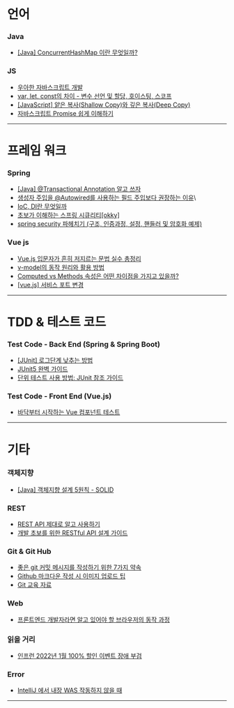 # 언어

### Java
- [[Java] ConcurrentHashMap 이란 무엇일까?](https://devlog-wjdrbs96.tistory.com/269)

### JS
- [우아한 자바스크립트 개발](https://speakerdeck.com/nigayo/uahan-jabaseukeuribteu-gaebal)
- [var, let, const의 차이 - 변수 선언 및 할당, 호이스팅, 스코프](https://www.howdy-mj.me/javascript/var-let-const/)
- [[JavaScript] 얕은 복사(Shallow Copy)와 깊은 복사(Deep Copy)](https://velog.io/@recordboy/JavaScript-%EC%96%95%EC%9D%80-%EB%B3%B5%EC%82%ACShallow-Copy%EC%99%80-%EA%B9%8A%EC%9D%80-%EB%B3%B5%EC%82%ACDeep-Copy)
- [자바스크립트 Promise 쉽게 이해하기](https://joshua1988.github.io/web-development/javascript/promise-for-beginners/)

-----------------------------------------------------


# 프레임 워크

### Spring
- [[Java] @Transactional Annotation 알고 쓰자](https://velog.io/@kdhyo/JavaTransactional-Annotation-%EC%95%8C%EA%B3%A0-%EC%93%B0%EC%9E%90-26her30h)
- [생성자 주입을 @Autowired를 사용하는 필드 주입보다 권장하는 이유](https://madplay.github.io/post/why-constructor-injection-is-better-than-field-injection)\
- [IoC, DI란 무엇일까](https://biggwang.github.io/2019/08/31/Spring/IoC,%20DI%EB%9E%80%20%EB%AC%B4%EC%97%87%EC%9D%BC%EA%B9%8C/)
- [초보가 이해하는 스프링 시큐리티[okky]](https://okky.kr/article/382738)
- [spring security 파헤치기 (구조, 인증과정, 설정, 핸들러 및 암호화 예제)](https://sjh836.tistory.com/165)

### Vue js
- [Vue.js 입문자가 흔히 저지르는 문법 실수 총정리](https://joshua1988.github.io/web-development/vuejs/common-error-cases/)
- [v-model의 동작 원리와 활용 방법](https://joshua1988.github.io/web-development/vuejs/v-model-usage/)
- [Computed vs Methods 속성은 어떤 차이점을 가지고 있을까?](https://sunny921.github.io/posts/vuejs-computed-method/)
- [[vue.js] 서비스 포트 변경](https://goodsaem.tistory.com/59)


-----------------------------------------------------


# TDD & 테스트 코드

### Test Code - Back End (Spring & Spring Boot)
- [[JUnit] 로그단계 낮추는 방법](https://artbooks.tistory.com/67)
- [JUnit5 완벽 가이드](https://donghyeon.dev/junit/2021/04/11/JUnit5-%EC%99%84%EB%B2%BD-%EA%B0%80%EC%9D%B4%EB%93%9C/)
- [단위 테스트 사용 방법: JUnit 참조 가이드](https://brunch.co.kr/@pubjinson/16)

### Test Code - Front End (Vue.js)
- [바닥부터 시작하는 Vue 컴포넌트 테스트](https://tech.kakao.com/2019/11/27/kakao-business-vue-component-test/)


-----------------------------------------------------


# 기타

### 객체지향
- [[Java] 객체지향 설계 5원칙 - SOLID](https://sehun-kim.github.io/sehun/solid/)

### REST
- [REST API 제대로 알고 사용하기](https://meetup.toast.com/posts/92)
- [개발 초보를 위한 RESTful API 설계 가이드](https://velog.io/@couchcoding/%EA%B0%9C%EB%B0%9C-%EC%B4%88%EB%B3%B4%EB%A5%BC-%EC%9C%84%ED%95%9C-RESTful-API-%EC%84%A4%EA%B3%84-%EA%B0%80%EC%9D%B4%EB%93%9C)

### Git & Git Hub
- [좋은 git 커밋 메시지를 작성하기 위한 7가지 약속](https://meetup.toast.com/posts/106)
- [Github 마크다운 작성 시 이미지 업로드 팁](https://ahribori.com/article/5a03bcfd6c9eef13d882e29a)
- [Git 교육 자료](https://johngrib.github.io/wiki/git-tutorial/)

### Web
- [프론트엔드 개발자라면 알고 있어야 할 브라우저의 동작 과정](https://wormwlrm.github.io/2021/03/27/How-browsers-work.html)

### 읽을 거리
- [인프런 2022년 1월 100% 할인 이벤트 장애 부검](https://tech.inflab.com/202201-event-postmortem/)

### Error
- [IntelliJ 에서 내장 WAS 작동하지 않을 때](https://okky.kr/article/368633)

-----------------------------------------------------
